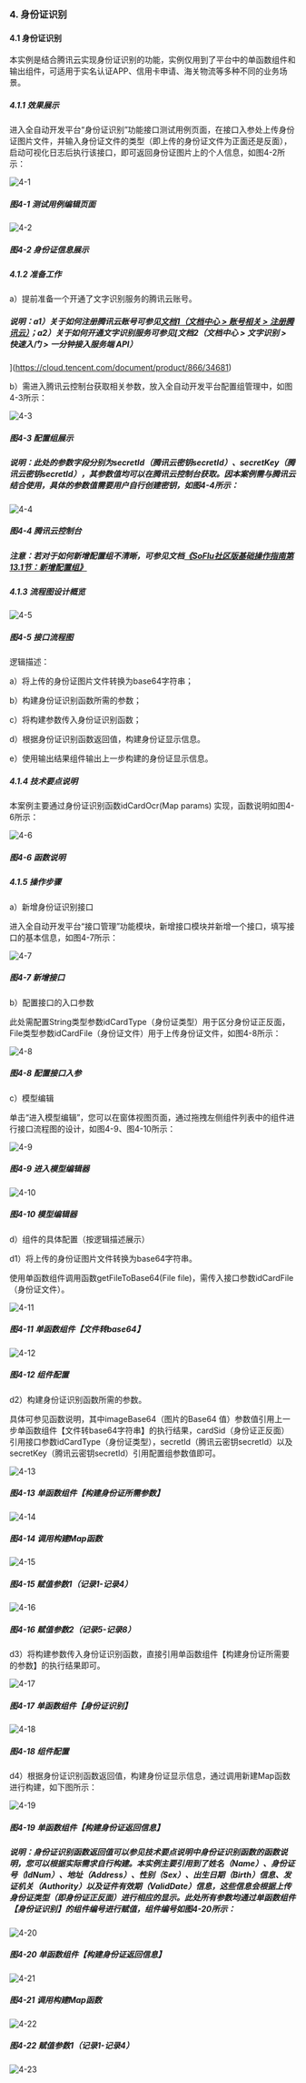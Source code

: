 ### 4. 身份证识别

#### 4.1 身份证识别

本实例是结合腾讯云实现身份证识别的功能，实例仅用到了平台中的单函数组件和输出组件，可适用于实名认证APP、信用卡申请、海关物流等多种不同的业务场景。

##### 4.1.1 效果展示

进入全自动开发平台“身份证识别”功能接口测试用例页面，在接口入参处上传身份证图片文件，并输入身份证文件的类型（即上传的身份证文件为正面还是反面），启动可视化日志后执行该接口，即可返回身份证图片上的个人信息，如图4-2所示：

![4-1](https://www.feisuanyz.com/fsimage/alcj-image/idcard/2_1.png)

##### 图4-1 测试用例编辑页面

![4-2](https://www.feisuanyz.com/fsimage/alcj-image/idcard/2_2.png)

##### 图4-2 身份证信息展示

##### 4.1.2 准备工作

a）提前准备一个开通了文字识别服务的腾讯云账号。

##### 说明：a1）关于如何注册腾讯云账号可参见[文档1（文档中心 > 账号相关 > 注册腾讯云）](https://cloud.tencent.com/document/product/378/17985)；a2）关于如何开通文字识别服务可参见[文档2（文档中心 > 文字识别 > 快速入门 > 一分钟接入服务端 API）
](https://cloud.tencent.com/document/product/866/34681)

b）需进入腾讯云控制台获取相关参数，放入全自动开发平台配置组管理中，如图4-3所示：

![4-3](https://www.feisuanyz.com/fsimage/alcj-image/idcard/3_1.png)

##### 图4-3 配置组展示

##### 说明：此处的参数字段分别为secretId（腾讯云密钥secretId）、secretKey（腾讯云密钥secretId），其参数值均可以在腾讯云控制台获取。因本案例需与腾讯云结合使用，具体的参数值需要用户自行创建密钥，如图4-4所示：

![4-4](https://www.feisuanyz.com/fsimage/alcj-image/idcard/3_2.png)

##### 图4-4 腾讯云控制台

##### 注意：若对于如何新增配置组不清晰，可参见文档[《SoFlu社区版基础操作指南第13.1节：新增配置组》](https://gitee.com/feisuanyz/SoFlu-adp/blob/master/SoFlu%E7%A4%BE%E5%8C%BA%E7%89%88%E6%95%99%E7%A8%8B/SoFlu%E7%A4%BE%E5%8C%BA%E7%89%88%E5%9F%BA%E7%A1%80%E6%93%8D%E4%BD%9C%E6%8C%87%E5%8D%97/13.%20%E9%85%8D%E7%BD%AE%E7%BB%84%E7%AE%A1%E7%90%86/1.%20%E6%96%B0%E5%A2%9E%E9%85%8D%E7%BD%AE%E7%BB%84.md)

##### 4.1.3 流程图设计概览

![4-5](https://www.feisuanyz.com/fsimage/alcj-image/idcard/4_1.png)

##### 图4-5 接口流程图

逻辑描述：

a）将上传的身份证图片文件转换为base64字符串；

b）构建身份证识别函数所需的参数；

c）将构建参数传入身份证识别函数；

d）根据身份证识别函数返回值，构建身份证显示信息。

e）使用输出结果组件输出上一步构建的身份证显示信息。

##### 4.1.4 技术要点说明

本案例主要通过身份证识别函数idCardOcr(Map params) 实现，函数说明如图4-6所示：

![4-6](https://www.feisuanyz.com/fsimage/alcj-image/idcard/5_1.png)

##### 图4-6 函数说明

##### 4.1.5 操作步骤

a）新增身份证识别接口

进入全自动开发平台“接口管理”功能模块，新增接口模块并新增一个接口，填写接口的基本信息，如图4-7所示：

![4-7](https://www.feisuanyz.com/fsimage/alcj-image/idcard/6_1.png)

##### 图4-7 新增接口

b）配置接口的入口参数

此处需配置String类型参数idCardType（身份证类型）用于区分身份证正反面，File类型参数idCardFile（身份证文件）用于上传身份证文件，如图4-8所示：

![4-8](https://www.feisuanyz.com/fsimage/alcj-image/idcard/6_2.png)

##### 图4-8 配置接口入参

c）模型编辑

单击“进入模型编辑”，您可以在窗体视图页面，通过拖拽左侧组件列表中的组件进行接口流程图的设计，如图4-9、图4-10所示：

![4-9](https://www.feisuanyz.com/fsimage/alcj-image/idcard/6_3.png)

##### 图4-9 进入模型编辑器

![4-10](https://www.feisuanyz.com/fsimage/alcj-image/idcard/6_4.png)

##### 图4-10 模型编辑器

d）组件的具体配置（按逻辑描述展示）

d1）将上传的身份证图片文件转换为base64字符串。

使用单函数组件调用函数getFileToBase64(File file)，需传入接口参数idCardFile（身份证文件）。

![4-11](https://www.feisuanyz.com/fsimage/alcj-image/idcard/6_5.png)

##### 图4-11 单函数组件【文件转base64】

![4-12](https://www.feisuanyz.com/fsimage/alcj-image/idcard/6_6.png)

##### 图4-12 组件配置

d2）构建身份证识别函数所需的参数。

具体可参见函数说明，其中imageBase64（图片的Base64 值）参数值引用上一步单函数组件【文件转base64字符串】的执行结果，cardSid（身份证正反面）引用接口参数idCardType（身份证类型），secretId（腾讯云密钥secretId）以及secretKey（腾讯云密钥secretId）引用配置组参数值即可。

![4-13](https://www.feisuanyz.com/fsimage/alcj-image/idcard/6_7.png)

##### 图4-13 单函数组件【构建身份证所需参数】

![4-14](https://www.feisuanyz.com/fsimage/alcj-image/idcard/6_8.png)

##### 图4-14 调用构建Map函数

![4-15](https://www.feisuanyz.com/fsimage/alcj-image/idcard/6_9.png)

##### 图4-15 赋值参数1（记录1-记录4）

![4-16](https://www.feisuanyz.com/fsimage/alcj-image/idcard/6_10.png)

##### 图4-16 赋值参数2（记录5-记录8）

d3）将构建参数传入身份证识别函数，直接引用单函数组件【构建身份证所需要的参数】的执行结果即可。

![4-17](https://www.feisuanyz.com/fsimage/alcj-image/idcard/6_11.png)

##### 图4-17 单函数组件【身份证识别】

![4-18](https://www.feisuanyz.com/fsimage/alcj-image/idcard/6_12.png)

##### 图4-18 组件配置

d4）根据身份证识别函数返回值，构建身份证显示信息，通过调用新建Map函数进行构建，如下图所示：

![4-19](https://www.feisuanyz.com/fsimage/alcj-image/idcard/6_13.png)

##### 图4-19 单函数组件【构建身份证返回信息】

##### 说明：身份证识别函数返回值可以参见技术要点说明中身份证识别函数的函数说明，您可以根据实际需求自行构建。本实例主要引用到了姓名（Name）、身份证号（IdNum）、地址（Address）、性别（Sex）、出生日期（Birth）信息、发证机关（Authority）以及证件有效期（ValidDate）信息，这些信息会根据上传身份证类型（即身份证正反面）进行相应的显示。此处所有参数均通过单函数组件【身份证识别】的组件编号进行赋值，组件编号如图4-20所示：

![4-20](https://www.feisuanyz.com/fsimage/alcj-image/idcard/6_14.png)

##### 图4-20 单函数组件【构建身份证返回信息】

![4-21](https://www.feisuanyz.com/fsimage/alcj-image/idcard/6_15.png)

##### 图4-21 调用构建Map函数

![4-22](https://www.feisuanyz.com/fsimage/alcj-image/idcard/6_16.png)

##### 图4-22 赋值参数1（记录1-记录4）

![4-23](https://www.feisuanyz.com/fsimage/alcj-image/idcard/6_17.png)
